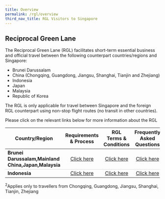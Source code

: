 ```yaml
---
title: Overview
permalink: /rgl/overview
third_nav_title: RGL Visitors to Singapore
---
```


## Reciprocal Green Lane

The Reciprocal Green Lane (RGL) facilitates short-term essential business and official travel between the following counterpart countries/regions and Singapore:
- Brunei Darussalam
- China (Chongqing, Guangdong, Jiangsu, Shanghai, Tianjin and Zhejiang)
- Indonesia
- Japan
- Malaysia
- Republic of Korea

The RGL is only applicable for travel between Singapore and the foreign RGL counterpart using non-stop flight routes (no transit in other countries).

Please click on the relevant links below for more information about the RGL

<table>
<thead>
  <tr>
    <th>Country/Region</th>
    <th>Requirements & Process</th>
    <th>RGL Terms & Conditions</th>
    <th>Frequently Asked Questions</th>
  </tr>
</thead>
<tbody>
    <!--<tr>
    <td><b>Brunei Darussalam</b></td>
      <td style="text-align:center;"><a href="/brunei/rgl/requirements-and-process">Click here</a></td>
      <td style="text-align:center;"><a href="/brunei/rgl/terms-and-conditions">Click here</a></td>
      <td style="text-align:center;"><a href="/brunei/rgl/faq">Click here</a></td>
  </tr>
    <tr>
      <td><b>China<sup>2</sup></b></td>
    <td style="text-align:center;"><a href="/china/rgl/requirements-and-process">Click here</a></td>
      <td style="text-align:center;"><a href="/china/rgl/terms-and-conditions">Click here</a></td>
      <td style="text-align:center;"><a href="/china/rgl/faq">Click here</a></td>
  </tr>
  <tr>
    <td ><b>Indonesia</b></td>
       <td style=" text-align:center;"><a href="/indonesia/rgl/requirements-and-process">Click here</a></td>
       <td style=" text-align:center;"><a href="/indonesia/rgl/terms-and-conditions">Click here</a></td>
    <td style=" text-align:center;"><a href="/indonesia/rgl/faq">Click here</a></td>
  </tr>
  <tr>
    <td ><b>Japan</b></td>
       <td style=" text-align:center;"><a href="/japan/rgl/requirements-and-process">Click here</a></td>
       <td style=" text-align:center;"><a href="/japan/rgl/terms-and-conditions">Click here</a></td>
    <td style=" text-align:center;"><a href="/japan/rgl/faq">Click here</a></td>
  </tr>
     <tr>
    <td ><b>Malaysia</b></td>
       <td style=" text-align:center;"><a href="/malaysia/rgl/requirements-and-process">Click here</a></td>
       <td style=" text-align:center;"><a href="/malaysia/rgl/terms-and-conditions">Click here</a></td>
    <td style="text-align:center;"><a href="/malaysia/rgl/faq">Click here</a></td>
  </tr>-->
    <tr>
    <td style="border-bottom:1px solid #D8D8D8; "><b>Brunei Darussalam,Mainland China,Japan,Malaysia</b></td>
       <td style="border-bottom:1px solid #D8D8D8; text-align:center;"><a href="/rgl/requirements-and-process">Click here</a></td>
       <td style="border-bottom:1px solid #D8D8D8; text-align:center;"><a href="/rgl/terms-and-conditions">Click here</a></td>
    <td style="border-bottom:1px solid #D8D8D8; text-align:center;"><a href="/rgl/faq">Click here</a></td>
  </tr>
   <tr>
    <td ><b>Indonesia</b></td>
       <td style=" text-align:center;"><a href="/indonesia/rgl/requirements-and-process">Click here</a></td>
       <td style=" text-align:center;"><a href="/indonesia/rgl/terms-and-conditions">Click here</a></td>
    <td style=" text-align:center;"><a href="/indonesia/rgl/faq">Click here</a></td>
  </tr>
  </tbody>
  </table>
  
  <sup>2</sup>Applies only to travellers from Chongqing, Guangdong, Jiangsu, Shanghai, Tianjin, Zhejiang
